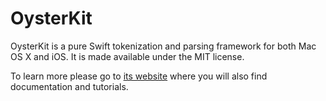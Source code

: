 OysterKit
=========

OysterKit is a pure Swift tokenization and parsing framework for both Mac OS X and iOS. It is made available under the MIT license. 

To learn more please go to [its website](http://www.swift-studies.com/oysterkit) where you will also find documentation and tutorials. 
